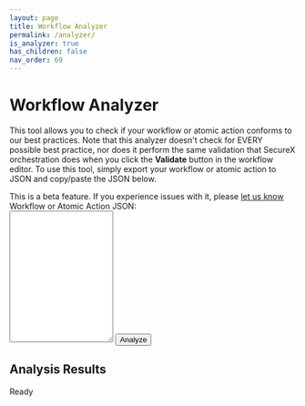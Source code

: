 ```yaml
---
layout: page
title: Workflow Analyzer
permalink: /analyzer/
is_analyzer: true
has_children: false
nav_order: 69
---
```


# Workflow Analyzer
This tool allows you to check if your workflow or atomic action conforms to our best practices. Note that this analyzer doesn't check for EVERY possible best practice, nor does it perform the same validation that SecureX orchestration does when you click the **Validate** button in the workflow editor. To use this tool, simply export your workflow or atomic action to JSON and copy/paste the JSON below.

<div class="cisco-alert cisco-alert-info"><i class="fa fa-info-circle mr-1 cisco-icon-info"></i> This is a beta feature. If you experience issues with it, please <a href="{{ site.github.repository_url }}/issues/new?labels=bug">let us know</a></div>

<form id="analyzer">
	<label for="workflowJson">Workflow or Atomic Action JSON</label>:<br />
	<textarea id="workflowJson" class="analyzer-textarea mb-3" rows="15"></textarea>
	<button type="submit" class="btn-cisco-sky-blue">Analyze</button>
</form>

## Analysis Results
<div id="analyzerOutput">
	<div class="cisco-alert cisco-alert-info"><i class="fa fa-info-circle mr-1 cisco-icon-info"></i> Ready</div>
</div>

<script>
	$(function()
	{
		$('body').on('click', '.more-info-toggle', function()
		{
			$('#more-info-' + $(this).attr('data-index')).slideToggle();
		});
		
		$('#analyzer').submit(function(event)
		{
			$(this).find('button[type="submit"]').prop('disabled', true);
			$('#analyzerOutput').html('<div class="cisco-alert cisco-alert-success"><i class="fa fa-info-circle mr-1 cisco-icon-success"></i> Running...</div>');
			
			if($('#workflowJson').val().length == 0)
			{
				$('#analyzerOutput').html('<div class="cisco-alert cisco-alert-danger"><i class="fa fa-exclamation-circle mr-1 cisco-icon-danger"></i> You must provide the JSON for a workflow or atomic action</div>');
			}
			else
			{
				var analysisResult = '';
				
				try {
					analysisResult = analyzeWorkflowLocal($('#workflowJson').val());
					
					if(analysisResult['success'])
					{
						$('#analyzerOutput').html(analysisResult['response']);
					}
					else
					{
						$('#analyzerOutput').html('<div class="cisco-alert cisco-alert-danger"><i class="fa fa-exclamation-circle mr-1 cisco-icon-danger"></i> ' + analysisResult['response'] + '</div>');
					}
					
					analysisResult = null;
					
					$('html,body').animate( { scrollTop: $("a[href='#analysis-results']").offset().top }, 'slow');
				}
				catch(e)
				{
					console.log(e);
					$('#analyzerOutput').html('<div class="cisco-alert cisco-alert-danger"><i class="fa fa-exclamation-circle mr-1 cisco-icon-danger"></i> Something went wrong during workflow analysis: ' + e.message + '</div>');
				}
			}
			
			$(this).find('button[type="submit"]').prop('disabled', false);
			
			return false;
		});
	});
</script>
